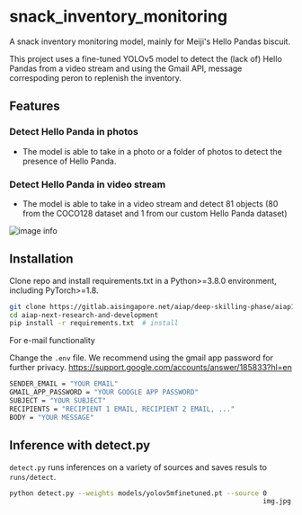 # snack_inventory_monitoring
A snack inventory monitoring model, mainly for Meiji's Hello Pandas biscuit. 

This project uses a fine-tuned YOLOv5 model to detect the (lack of) Hello Pandas from a video stream and using the Gmail API, message correspoding peron to replenish the inventory.

## Features

### Detect Hello Panda in photos
- The model is able to take in a photo or a folder of photos to detect the presence of Hello Panda.


### Detect Hello Panda in video stream
- The model is able to take in a video stream and detect 81 objects (80 from the COCO128 dataset and 1 from our custom Hello Panda dataset)

 ![image info](imgs/demo.gif)


## Installation
Clone repo and install requirements.txt in a Python>=3.8.0 environment, including PyTorch>=1.8.

```bash
git clone https://gitlab.aisingapore.net/aiap/deep-skilling-phase/aiap14/aiap-14-mini-project/aiap-next-research-and-development #clone
cd aiap-next-research-and-development
pip install -r requirements.txt  # install
```

For e-mail functionality

Change the `.env` file. We recommend using the gmail app password for further privacy. https://support.google.com/accounts/answer/185833?hl=en

```bash
SENDER_EMAIL = "YOUR EMAIL"
GMAIL_APP_PASSWORD = "YOUR GOOGLE APP PASSWORD"
SUBJECT = "YOUR SUBJECT"
RECIPIENTS = "RECIPIENT 1 EMAIL, RECIPIENT 2 EMAIL, ..."
BODY = "YOUR MESSAGE"
```

## Inference with detect.py
`detect.py` runs inferences on a variety of sources and saves resuls to `runs/detect`.

```bash
python detect.py --weights models/yolov5mfinetuned.pt --source 0       #webcam
                                                               img.jpg #image
```
